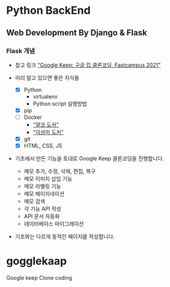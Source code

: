 # Python BackEnd

## Web Development By Django & Flask

### Flask 개념

- 참고 링크
  ["Google Keep: 구글 킵 클론코딩, Fastcampus 2021"](https://hidekuma.github.io/tutorials/python/flask/gogglekaap)

- 미리 알고 있으면 좋은 지식들

  - [x] Python
    - virtualenv
    - Python script 실행방법
  - [x] pip
  - [ ] Docker
    - ["얄코 도커"](https://www.yalco.kr/36_docker/)
    - ["이성미 도커"](https://www.youtube.com/watch?v=3HId-tpYaZs&ab_channel=TTABAE-LEARN)
  - [x] git
  - [x] HTML, CSS, JS

- 기초에서 만든 기능을 토대로 Google Keep 클론코딩을 진행합니다.
  - 메모 추가, 수정, 삭제, 편집, 복구
  - 메모 이미지 삽입 기능
  - 메모 라벨링 기능
  - 메모 페이지네이션
  - 메모 검색
  - 각 기능 API 작성
  - API 문서 자동화
  - 데이터베이스 마이그레이션
- 기초와는 다르게 동적인 페이지를 작성합니다.

# gogglekaap

Google keep Clone coding
